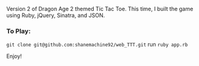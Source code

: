 Version 2 of Dragon Age 2 themed Tic Tac Toe. This time, I built the game using Ruby, jQuery, Sinatra, and JSON.

### To Play:

`git clone git@github.com:shanemachine92/web_TTT.git`
run `ruby app.rb`

Enjoy!
